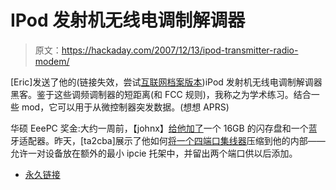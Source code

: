 # IPod 发射机无线电调制解调器

> 原文：<https://hackaday.com/2007/12/13/ipod-transmitter-radio-modem/>

[Eric]发送了他的(链接失效，尝试[互联网档案版本](https://www.youtube.com/watch?v=43ErQc-u9wA&t=44m25s))iPod 发射机无线电调制解调器黑客。鉴于这些调频调制器的短距离(和 FCC 规则)，我称之为学术练习。结合一些 mod，它可以用于从微控制器突发数据。(想想 APRS)

华硕 EeePC 奖金:大约一周前，【johnx】[给他加了](http://forum.eeeuser.com/viewtopic.php?id=3982)一个 16GB 的闪存盘和一个蓝牙适配器。昨天，[ta2cba]展示了他如何[将一个四端口集线器](http://forum.eeeuser.com/viewtopic.php?id=4818&p=1)压缩到他的内部——允许一对设备放在额外的最小 ipcie 托架中，并留出两个端口供以后添加。

*   [永久链接](http://www.ecst.csuchico.edu/~eseifert/radio_modem.html)